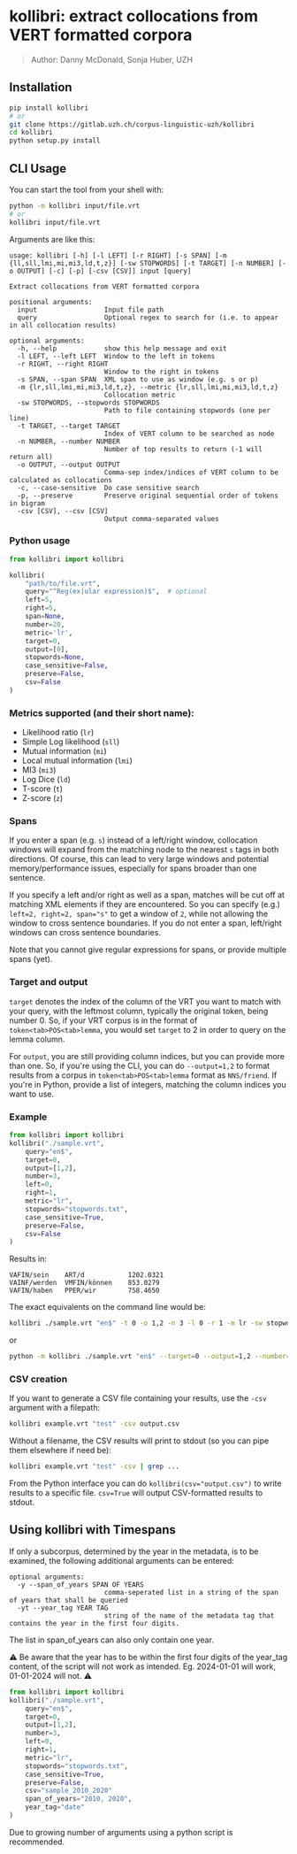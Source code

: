 # kollibri: extract collocations from VERT formatted corpora

> Author: Danny McDonald, Sonja Huber, UZH

## Installation

```bash
pip install kollibri
# or
git clone https://gitlab.uzh.ch/corpus-linguistic-uzh/kollibri
cd kollibri
python setup.py install
```

## CLI Usage

You can start the tool from your shell with:

```bash
python -m kollibri input/file.vrt
# or
kollibri input/file.vrt
```

Arguments are like this:

```
usage: kollibri [-h] [-l LEFT] [-r RIGHT] [-s SPAN] [-m {ll,sll,lmi,mi,mi3,ld,t,z}] [-sw STOPWORDS] [-t TARGET] [-n NUMBER] [-o OUTPUT] [-c] [-p] [-csv [CSV]] input [query]

Extract collocations from VERT formatted corpora

positional arguments:
  input                 Input file path
  query                 Optional regex to search for (i.e. to appear in all collocation results)

optional arguments:
  -h, --help            show this help message and exit
  -l LEFT, --left LEFT  Window to the left in tokens
  -r RIGHT, --right RIGHT
                        Window to the right in tokens
  -s SPAN, --span SPAN  XML span to use as window (e.g. s or p)
  -m {lr,sll,lmi,mi,mi3,ld,t,z}, --metric {lr,sll,lmi,mi,mi3,ld,t,z}
                        Collocation metric
  -sw STOPWORDS, --stopwords STOPWORDS
                        Path to file containing stopwords (one per line)
  -t TARGET, --target TARGET
                        Index of VERT column to be searched as node
  -n NUMBER, --number NUMBER
                        Number of top results to return (-1 will return all)
  -o OUTPUT, --output OUTPUT
                        Comma-sep index/indices of VERT column to be calculated as collocations
  -c, --case-sensitive  Do case sensitive search
  -p, --preserve        Preserve original sequential order of tokens in bigram
  -csv [CSV], --csv [CSV]
                        Output comma-separated values
```

### Python usage

```python
from kollibri import kollibri

kollibri(
    "path/to/file.vrt",
    query="^Reg(ex|ular expression)$",  # optional
    left=5,
    right=5,
    span=None,
    number=20,
    metric='lr',
    target=0,
    output=[0],
    stopwords=None,
    case_sensitive=False,
    preserve=False,
    csv=False
)
```

### Metrics supported (and their short name):

* Likelihood ratio (`lr`)
* Simple Log likelihood (`sll`)
* Mutual information (`mi`)
* Local mutual information (`lmi`)
* MI3 (`mi3`)
* Log Dice (`ld`)
* T-score (`t`)
* Z-score (`z`)

### Spans

If you enter a span (e.g. `s`) instead of a left/right window, collocation windows will expand from the matching node to the nearest `s` tags in both directions. Of course, this can lead to very large windows and potential memory/performance issues, especially for spans broader than one sentence.

If you specify a left and/or right as well as a span, matches will be cut off at matching XML elements if they are encountered. So you can specify (e.g.) `left=2, right=2, span="s"` to get a window of `2`, while not allowing the window to cross sentence boundaries. If you do not enter a span, left/right windows can cross sentence boundaries.

Note that you cannot give regular expressions for spans, or provide multiple spans (yet).

### Target and output

`target` denotes the index of the column of the VRT you want to match with your query, with the leftmost column, typically the original token, being number 0. So, if your VRT corpus is in the format of `token<tab>POS<tab>lemma`, you would set `target` to 2 in order to query on the lemma column.

For `output`, you are still providing column indices, but you can provide more than one. So, if you're using the CLI, you can do `--output=1,2` to format results from a corpus in `token<tab>POS<tab>lemma` format as `NNS/friend`. If you're in Python, provide a list of integers, matching the column indices you want to use.

### Example

```python
from kollibri import kollibri
kollibri("./sample.vrt",
    query="en$",
    target=0,
    output=[1,2],
    number=3,
    left=0,
    right=1,
    metric="lr",
    stopwords="stopwords.txt",
    case_sensitive=True,
    preserve=False,
    csv=False
)
```

Results in:

```
VAFIN/sein    ART/d           1202.0321
VAINF/werden  VMFIN/können    853.0279
VAFIN/haben   PPER/wir        758.4650
```

The exact equivalents on the command line would be:

```bash
kollibri ./sample.vrt "en$" -t 0 -o 1,2 -n 3 -l 0 -r 1 -m lr -sw stopwords.txt -c
````

or

```bash
python -m kollibri ./sample.vrt "en$" --target=0 --output=1,2 --number=3 --left=0 --right=1 --metric=lr --stopwords=stopwords.txt --case-sensitive
````

### CSV creation

If you want to generate a CSV file containing your results, use the `-csv` argument with a filepath:

```bash
kollibri example.vrt "test" -csv output.csv
```

Without a filename, the CSV results will print to stdout (so you can pipe them elsewhere if need be):

```bash
kollibri example.vrt "test" -csv | grep ...
```

From the Python interface you can do `kollibri(csv="output.csv")` to write results to a specific file. `csv=True` will output CSV-formatted results to stdout.


## Using kollibri with Timespans

If only a subcorpus, determined by the year in the metadata, is to be examined, the following additional arguments can be entered:

```
optional arguments:
  -y --span_of_years SPAN OF YEARS
                        comma-seperated list in a string of the span of years that shall be queried
  -yt --year_tag YEAR TAG
                        string of the name of the metadata tag that contains the year in the first four digits.
```

The list in span_of_years can also only contain one year. 

:warning: Be aware that the year has to be within the first four digits of the year_tag content, of the script will not work as intended.
Eg. 2024-01-01 will work, 01-01-2024 will not. :warning:

```python
from kollibri import kollibri
kollibri("./sample.vrt",
    query="en$",
    target=0,
    output=[1,2],
    number=3,
    left=0,
    right=1,
    metric="lr",
    stopwords="stopwords.txt",
    case_sensitive=True,
    preserve=False,
    csv="sample_2010_2020"
    span_of_years="2010, 2020",
    year_tag="date"
)
```

Due to growing number of arguments using a python script is recommended. 